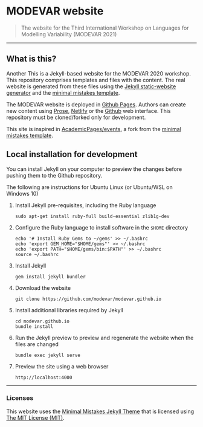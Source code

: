 # MODEVAR website

> The website for the Third International Workshop on Languages for Modelling Variability (MODEVAR 2021)

---

## What is this?

Another This is a Jekyll-based website for the MODEVAR 2020 workshop. This repository comprises templates and files with the content. The real website is generated from these files using the [Jekyll static-website generator](https://jekyllrb.com) and the [minimal mistakes template](https://mmistakes.github.io/minimal-mistakes).

The MODEVAR website is deployed in [Github Pages](https://pages.github.com/). Authors can create new content using [Prose](http://prose.io/), [Netlify](https://www.netlify.com/) or the [Github](https://github.com) web interface. This repository must be cloned/forked only for development.

This site is inspired in [AcademicPages/events](https://github.com/academicpages/events), a fork from the [minimal mistakes template](https://mmistakes.github.io/minimal-mistakes). 

## Local installation for development

You can install Jekyll on your computer to preview the changes before pushing them to the Github repository. 

The following are instructions for Ubuntu Linux (or Ubuntu/WSL on Windows 10)

1. Install Jekyll pre-requisites, including the Ruby language

   ```
   sudo apt-get install ruby-full build-essential zlib1g-dev
   ``` 

2. Configure the Ruby language to install software in the `$HOME` directory 

   ```
   echo '# Install Ruby Gems to ~/gems' >> ~/.bashrc
   echo 'export GEM_HOME="$HOME/gems"' >> ~/.bashrc
   echo 'export PATH="$HOME/gems/bin:$PATH"' >> ~/.bashrc
   source ~/.bashrc
   ``` 

3. Install Jekyll

   ```
   gem install jekyll bundler
   ``` 

3. Download the website

   ```
   git clone https://github.com/modevar/modevar.github.io
   ``` 

4. Install additional libraries required by Jekyll

   ```
   cd modevar.github.io
   bundle install
   ``` 

5. Run the Jekyll preview to preview and regenerate the website when the files are changed

   ```
   bundle exec jekyll serve
   ``` 

5. Preview the site using a web browser

   ```
   http://localhost:4000
   ``` 
   
---

### Licenses

This website uses the [Minimal Mistakes Jekyll Theme](https://mmistakes.github.io/minimal-mistakes) that is licensed using [The MIT License (MIT)](https://opensource.org/licenses/MIT).